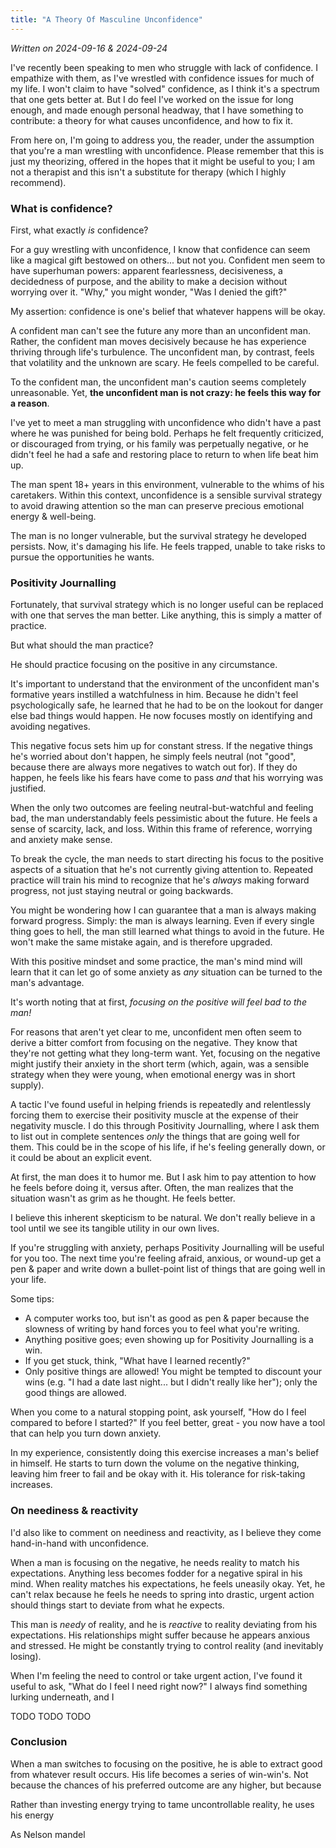 ```yaml
---
title: "A Theory Of Masculine Unconfidence"
---
```

_Written on 2024-09-16 & 2024-09-24_

I've recently been speaking to men who struggle with lack of confidence. I empathize with them, as I've wrestled with confidence issues for much of my life. I won't claim to have "solved" confidence, as I think it's a spectrum that one gets better at. But I do feel I've worked on the issue for long enough, and made enough personal headway, that I have something to contribute: a theory for what causes unconfidence, and how to fix it.

From here on, I'm going to address you, the reader, under the assumption that you're a man wrestling with unconfidence. Please remember that this is just my theorizing, offered in the hopes that it might be useful to you; I am not a therapist and this isn't a substitute for therapy (which I highly recommend).

### What is confidence?
First, what exactly _is_ confidence? 

For a guy wrestling with unconfidence, I know that confidence can seem like a magical gift bestowed on others...  but not you. Confident men seem to have superhuman powers: apparent fearlessness, decisiveness, a decidedness of purpose, and the ability to make a decision without worrying over it. "Why," you might wonder, "Was I denied the gift?"

My assertion: confidence is one's belief that whatever happens will be okay.

A confident man can't see the future any more than an unconfident man. Rather, the confident man moves decisively because he has experience thriving through life's turbulence. The unconfident man, by contrast, feels that volatility and the unknown are scary. He feels compelled to be careful.

To the confident man, the unconfident man's caution seems completely unreasonable. Yet, **the unconfident man is not crazy: he feels this way for a reason**. 

I've yet to meet a man struggling with unconfidence who didn't have a past where he was punished for being bold. Perhaps he felt frequently criticized, or discouraged from trying, or his family was perpetually negative, or he didn't feel he had a safe and restoring place to return to when life beat him up. 

The man spent 18+ years in this environment, vulnerable to the whims of his caretakers. Within this context, unconfidence is a sensible survival strategy to avoid drawing attention so the man can preserve precious emotional energy & well-being.

The man is no longer vulnerable, but the survival strategy he developed persists. Now, it's damaging his life. He feels trapped, unable to take risks to pursue the opportunities he wants.

### Positivity Journalling
Fortunately, that survival strategy which is no longer useful can be replaced with one that serves the man better. Like anything, this is simply a matter of practice.

But what should the man practice? 

He should practice focusing on the positive in any circumstance.

It's important to understand that the environment of the unconfident man's formative years instilled a watchfulness in him. Because he didn't feel psychologically safe, he learned that he had to be on the lookout for danger else bad things would happen. He now focuses mostly on identifying and avoiding negatives. 

This negative focus sets him up for constant stress. If the negative things he's worried about don't happen, he simply feels neutral (not "good", because there are always more negatives to watch out for). If they do happen, he feels like his fears have come to pass _and_ that his worrying was justified.

When the only two outcomes are feeling neutral-but-watchful and feeling bad, the man understandably feels pessimistic about the future. He feels a sense of scarcity, lack, and loss. Within this frame of reference, worrying and anxiety make sense.

To break the cycle, the man needs to start directing his focus to the positive aspects of a situation that he's not currently giving attention to. Repeated practice will train his mind to recognize that he's _always_ making forward progress, not just staying neutral or going backwards. 

You might be wondering how I can guarantee that a man is always making forward progress. Simply: the man is always learning. Even if every single thing goes to hell, the man still learned what things to avoid in the future. He won't make the same mistake again, and is therefore upgraded.

With this positive mindset and some practice, the man's mind mind will learn that it can let go of some anxiety as _any_ situation can be turned to the man's advantage.

It's worth noting that at first, _focusing on the positive will feel bad to the man!_

For reasons that aren't yet clear to me, unconfident men often seem to derive a bitter comfort from focusing on the negative. They know that they're not getting what they long-term want. Yet, focusing on the negative might justify their anxiety in the short term (which, again, was a sensible strategy when they were young, when emotional energy was in short supply).

A tactic I've found useful in helping friends is repeatedly and relentlessly forcing them to exercise their positivity muscle at the expense of their negativity muscle. I do this through Positivity Journalling, where I ask them to list out in complete sentences _only_ the things that are going well for them. This could be in the scope of his life, if he's feeling generally down, or it could be about an explicit event.

At first, the man does it to humor me. But I ask him to pay attention to how he feels before doing it, versus after. Often, the man realizes that the situation wasn't as grim as he thought. He feels better.

I believe this inherent skepticism to be natural. We don't really believe in a tool until we see its tangible utility in our own lives. 

If you're struggling with anxiety, perhaps Positivity Journalling will be useful for you too. The next time you're feeling afraid, anxious, or wound-up get a pen & paper and write down a bullet-point list of things that are going well in your life. 

Some tips:
- A computer works too, but isn't as good as pen & paper because the slowness of writing by hand forces you to feel what you're writing. 
- Anything positive goes; even showing up for Positivity Journalling is a win.
- If you get stuck, think, "What have I learned recently?"
- Only positive things are allowed! You might be tempted to discount your wins (e.g. "I had a date last night... but I didn't really like her"); only the good things are allowed.

When you come to a natural stopping point, ask yourself, "How do I feel compared to before I started?" If you feel better, great - you now have a tool that can help you turn down anxiety.

In my experience, consistently doing this exercise increases a man's belief in himself. He starts to turn down the volume on the negative thinking, leaving him freer to fail and be okay with it. His tolerance for risk-taking increases.

### On neediness & reactivity
I'd also like to comment on neediness and reactivity, as I believe they come hand-in-hand with unconfidence.

When a man is focusing on the negative, he needs reality to match his expectations. Anything less becomes fodder for a negative spiral in his mind. When reality matches his expectations, he feels uneasily okay. Yet, he can't relax because he feels he needs to spring into drastic, urgent action should things start to deviate from what he expects.

This man is _needy_ of reality, and he is _reactive_ to reality deviating from his expectations. His relationships might suffer because he appears anxious and stressed. He might be constantly trying to control reality (and inevitably losing).

When I'm feeling the need to control or take urgent action, I've found it useful to ask, "What do I feel I need right now?" I always find something lurking underneath, and I 

TODO TODO TODO

### Conclusion
When a man switches to focusing on the positive, he is able to extract good from whatever result occurs. His life becomes a series of win-win's. Not because the chances of his preferred outcome are any higher, but because 

Rather than investing energy trying to tame uncontrollable reality, he uses his energy 

As Nelson mandel
